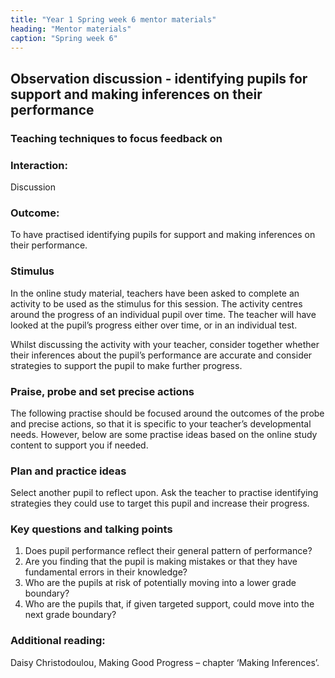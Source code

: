 ```yaml
---
title: "Year 1 Spring week 6 mentor materials"
heading: "Mentor materials"
caption: "Spring week 6"
---
```


## Observation discussion - identifying pupils for support and making inferences on their performance

### Teaching techniques to focus feedback on

### Interaction:

Discussion

### Outcome:

To have practised identifying pupils for support and making inferences on their performance.

### Stimulus

In the online study material, teachers have been asked to complete an activity to be used as the stimulus for this session. The activity centres around the progress of an individual pupil over time. The teacher will have looked at the pupil’s progress either over time, or in an individual test.

Whilst discussing the activity with your teacher, consider together whether their inferences about the pupil’s performance are accurate and consider strategies to support the pupil to make further progress.

### Praise, probe and set precise actions

The following practise should be focused around the outcomes of the probe and precise actions, so that it is specific to your teacher’s developmental needs. However, below are some practise ideas based on the online study content to support you if needed.

### Plan and practice ideas

Select another pupil to reflect upon. Ask the teacher to practise identifying strategies they could use to target this pupil and increase their progress.

### Key questions and talking points

1. Does pupil performance reflect their general pattern of performance?
2. Are you finding that the pupil is making mistakes or that they have fundamental errors in their knowledge?
3. Who are the pupils at risk of potentially moving into a lower grade boundary?
4. Who are the pupils that, if given targeted support, could move into the next grade boundary?

### Additional reading:

Daisy Christodoulou, Making Good Progress – chapter ‘Making Inferences’.
